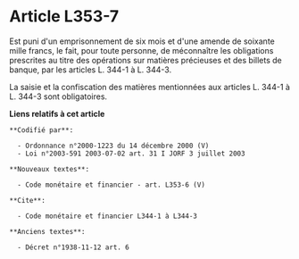 # Article L353-7

Est puni d'un emprisonnement de six mois et d'une amende de soixante mille francs, le fait, pour toute personne, de
méconnaître les obligations prescrites au titre des opérations sur matières précieuses et des billets de banque, par les
articles L. 344-1 à L. 344-3.

La saisie et la confiscation des matières mentionnées aux articles L. 344-1 à L. 344-3 sont obligatoires.

**Liens relatifs à cet article**

	**Codifié par**:

	  - Ordonnance n°2000-1223 du 14 décembre 2000 (V)
	  - Loi n°2003-591 2003-07-02 art. 31 I JORF 3 juillet 2003

	**Nouveaux textes**:

	  - Code monétaire et financier - art. L353-6 (V)

	**Cite**:

	  - Code monétaire et financier L344-1 à L344-3

	**Anciens textes**:

	  - Décret n°1938-11-12 art. 6

